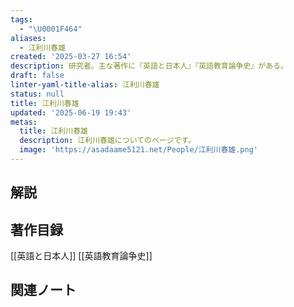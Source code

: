```yaml
---
tags:
  - "\U0001F464"
aliases:
  - 江利川春雄
created: '2025-03-27 16:54'
description: 研究者。主な著作に『英語と日本人』『英語教育論争史』がある。
draft: false
linter-yaml-title-alias: 江利川春雄
status: null
title: 江利川春雄
updated: '2025-06-19 19:43'
metas:
  title: 江利川春雄
  description: 江利川春雄についてのページです。
  image: 'https://asadaame5121.net/People/江利川春雄.png'
---
```

## 解説

## 著作目録
[[英語と日本人]]
[[英語教育論争史]]
## 関連ノート
